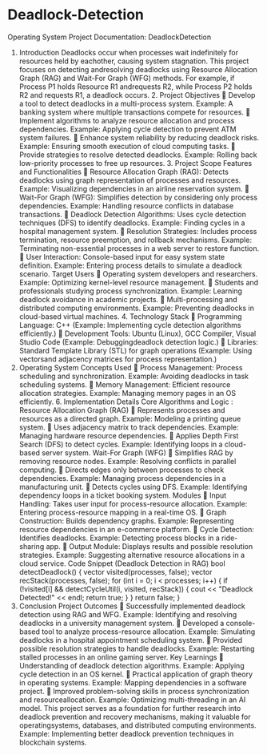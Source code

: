 # Deadlock-Detection


Operating System Project Documentation: DeadlockDetection
1. Introduction
Deadlocks occur when processes wait indefinitely for resources held by eachother, causing system stagnation. This project focuses on detecting andresolving deadlocks using Resource Allocation Graph (RAG) and Wait-For
Graph (WFG) methods. For example, if Process P1 holds Resource R1 andrequests R2, while Process P2 holds R2 and requests R1, a deadlock occurs. 2. Project Objectives
 Develop a tool to detect deadlocks in a multi-process system. Example: A banking system where multiple transactions compete for resources.  Implement algorithms to analyze resource allocation and process
dependencies. Example: Applying cycle detection to prevent ATM system failures.  Enhance system reliability by reducing deadlock risks. Example: Ensuring smooth execution of cloud computing tasks.  Provide strategies to resolve detected deadlocks. Example: Rolling back low-priority processes to free up resources. 3. Project Scope
Features and Functionalities
 Resource Allocation Graph (RAG):
Detects deadlocks using graph representation of processes and resources. Example: Visualizing dependencies in an airline reservation system.  Wait-For Graph (WFG):
Simplifies detection by considering only process dependencies. Example: Handling resource conflicts in database transactions.  Deadlock Detection Algorithms:
Uses cycle detection techniques (DFS) to identify deadlocks. Example: Finding cycles in a hospital management system.  Resolution Strategies:
Includes process termination, resource preemption, and rollback mechanisms. Example: Terminating non-essential processes in a web server to restore
function.  User Interaction:
Console-based input for easy system state definition. Example: Entering process details to simulate a deadlock scenario. Target Users
 Operating system developers and researchers. Example: Optimizing kernel-level resource management.  Students and professionals studying process synchronization. Example: Learning deadlock avoidance in academic projects.  Multi-processing and distributed computing environments. Example: Preventing deadlocks in cloud-based virtual machines. 4. Technology Stack
 Programming Language:
C++ (Example: Implementing cycle detection algorithms efficiently.)
 Development Tools:
Ubuntu (Linux), GCC Compiler, Visual Studio Code (Example: Debuggingdeadlock detection logic.)
 Libraries:
Standard Template Library (STL) for graph operations (Example: Using vectorsand adjacency matrices for process representation.)
5. Operating System Concepts Used
 Process Management: Process scheduling and synchronization. Example: Avoiding deadlocks in task scheduling systems.  Memory Management: Efficient resource allocation strategies. Example: Managing memory pages in an OS efficiently. 6. Implementation Details
Core Algorithms and Logic :
Resource Allocation Graph (RAG)
 Represents processes and resources as a directed graph. Example: Modeling a printing queue system.  Uses adjacency matrix to track dependencies. Example: Managing hardware resource dependencies.  Applies Depth First Search (DFS) to detect cycles. Example: Identifying loops in a cloud-based server system. Wait-For Graph (WFG)
 Simplifies RAG by removing resource nodes. Example: Resolving conflicts in parallel computing.  Directs edges only between processes to check dependencies. Example: Managing process dependencies in a manufacturing unit.
 Detects cycles using DFS. Example: Identifying dependency loops in a ticket booking system. Modules
 Input Handling: Takes user input for process-resource allocation. Example: Entering process-resource mapping in a real-time OS.  Graph Construction: Builds dependency graphs. Example: Representing resource dependencies in an e-commerce platform.  Cycle Detection: Identifies deadlocks. Example: Detecting process blocks in a ride-sharing app.  Output Module: Displays results and possible resolution strategies. Example: Suggesting alternative resource allocations in a cloud service. Code Snippet (Deadlock Detection in RAG)
bool detectDeadlock() {
vector<bool> visited(processes, false);
vector<bool> recStack(processes, false);
for (int i = 0; i < processes; i++) {
if (!visited[i] && detectCycleUtil(i, visited, recStack)) {
cout << "Deadlock Detected!" << endl;
return true;
}
}
return false;
}
7. Conclusion
Project Outcomes
 Successfully implemented deadlock detection using RAG and WFG. Example: Identifying and resolving deadlocks in a university management
system.
 Developed a console-based tool to analyze process-resource allocation. Example: Simulating deadlocks in a hospital appointment scheduling system.  Provided possible resolution strategies to handle deadlocks. Example: Restarting stalled processes in an online gaming server. Key Learnings
 Understanding of deadlock detection algorithms. Example: Applying cycle detection in an OS kernel.  Practical application of graph theory in operating systems. Example: Mapping dependencies in a software project.  Improved problem-solving skills in process synchronization and resourceallocation. Example: Optimizing multi-threading in an AI model. This project serves as a foundation for further research into deadlock
prevention and recovery mechanisms, making it valuable for operatingsystems, databases, and distributed computing environments. Example:
Implementing better deadlock prevention techniques in blockchain systems.

